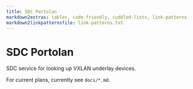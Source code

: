 ```yaml
---
title: SDC Portolan
markdown2extras: tables, code-friendly, cuddled-lists, link-patterns
markdown2linkpatternsfile: link-patterns.txt
---
```

<!--
    This Source Code Form is subject to the terms of the Mozilla Public
    License, v. 2.0. If a copy of the MPL was not distributed with this
    file, You can obtain one at http://mozilla.org/MPL/2.0/.
-->

<!--
    Copyright (c) 2014, Joyent, Inc.
-->

# SDC Portolan

SDC service for looking up VXLAN underlay devices.

For current plans, currently see `docs/*.md`.
